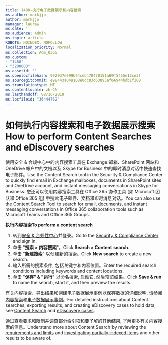 ```yaml
---
title: 1488-执行电子数据展示和内容搜索
ms.author: markjjo
author: markjjo
manager: lauraw
ms.date: ''
ms.audience: Admin
ms.topic: article
ROBOTS: NOINDEX, NOFOLLOW
localization_priority: Normal
ms.collection: Adm_O365
ms.custom:
- "1488"
- "3200003"
ms.assetid: ''
ms.openlocfilehash: 992037e999b94ceb470470151a69f5455e12ce3f
ms.sourcegitcommit: e98443a049108e0dc83d63895af66944bdb1f108
ms.translationtype: MT
ms.contentlocale: zh-CN
ms.lasthandoff: 08/16/2019
ms.locfileid: "36444762"
---
```

# <a name="how-to-perform-content-searches-and-ediscovery-searches"></a><span data-ttu-id="20d7f-102">如何执行内容搜索和电子数据展示搜索</span><span class="sxs-lookup"><span data-stu-id="20d7f-102">How to perform Content Searches and eDiscovery searches</span></span>

<span data-ttu-id="20d7f-103">使用安全 & 合规中心中的内容搜索工具在 Exchange 邮箱、SharePoint 网站和 OneDrive 帐户中的文档以及 Skype for Business 中的即时消息对话中快速查找电子邮件。</span><span class="sxs-lookup"><span data-stu-id="20d7f-103">Use the Content Search tool in the Security & Compliance Center to quickly find email in Exchange mailboxes, documents in SharePoint sites and OneDrive account, and instant messaging conversations in Skype for Business.</span></span> <span data-ttu-id="20d7f-104">您还可以使用内容搜索工具在 Office 365 协作工具 (如 Microsoft 团队和 Office 365 组) 中搜索电子邮件、文档和即时消息对话。</span><span class="sxs-lookup"><span data-stu-id="20d7f-104">You can also use the Content Search Tool to search for email, documents, and instant messaging conversations in Office 365 collaboration tools such as Microsoft Teams and Office 365 Groups.</span></span>

<span data-ttu-id="20d7f-105">**执行内容搜索**</span><span class="sxs-lookup"><span data-stu-id="20d7f-105">**To perform a content search**</span></span>

1. <span data-ttu-id="20d7f-106">转到[安全 & 合规性中心](https://protection.office.com)并登录。</span><span class="sxs-lookup"><span data-stu-id="20d7f-106">Go to the [Security & Compliance Center](https://protection.office.com) and sign in.</span></span>
2. <span data-ttu-id="20d7f-107">单击 "**搜索 > 内容搜索**"。</span><span class="sxs-lookup"><span data-stu-id="20d7f-107">Click **Search > Content search**.</span></span>
3. <span data-ttu-id="20d7f-108">单击 "**新建搜索**" 以创建新的搜索。</span><span class="sxs-lookup"><span data-stu-id="20d7f-108">Click **New search** to create a new search.</span></span>
4. <span data-ttu-id="20d7f-109">输入所需的搜索条件, 包括关键字和内容位置。</span><span class="sxs-lookup"><span data-stu-id="20d7f-109">Enter the required search conditions including keywords and content locations.</span></span>  
5. <span data-ttu-id="20d7f-110">单击 "**保存" & "运行**" 以命名搜索, 启动它, 然后预览结果。</span><span class="sxs-lookup"><span data-stu-id="20d7f-110">Click **Save & run** to name the search, start it, and then preview the results.</span></span>

<span data-ttu-id="20d7f-111">有关内容搜索、导出结果和创建电子数据展示事例以保存数据的详细说明, 请参阅[内容搜索](https://docs.microsoft.com/en-us/office365/securitycompliance/content-search)和[电子数据展示事例](https://docs.microsoft.com/en-us/office365/securitycompliance/ediscovery-cases)。</span><span class="sxs-lookup"><span data-stu-id="20d7f-111">For detailed instructions about Content searches, exporting results, and creating eDiscovery cases to hold data, see [Content Search](https://docs.microsoft.com/en-us/office365/securitycompliance/content-search) and [eDiscovery cases](https://docs.microsoft.com/en-us/office365/securitycompliance/ediscovery-cases).</span></span>

<span data-ttu-id="20d7f-112">通过查看[要求和限制](https://docs.microsoft.com/en-us/office365/securitycompliance/limits-for-content-search)并[调查部分索引项](https://docs.microsoft.com/en-us/office365/securitycompliance/investigating-partially-indexed-items-in-ediscovery)和要了解的其他结果, 了解更多有关内容搜索的信息。</span><span class="sxs-lookup"><span data-stu-id="20d7f-112">Understand more about Content Search by reviewing the [requirements and limits](https://docs.microsoft.com/en-us/office365/securitycompliance/limits-for-content-search) and  [investigating partially indexed items](https://docs.microsoft.com/en-us/office365/securitycompliance/investigating-partially-indexed-items-in-ediscovery) and other results to be aware of.</span></span>
